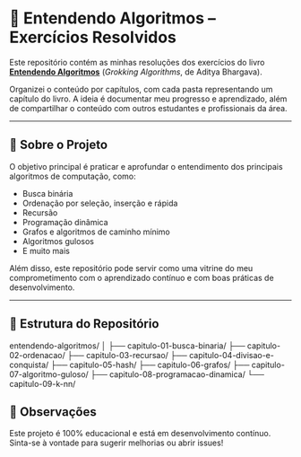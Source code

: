# 📘 Entendendo Algoritmos – Exercícios Resolvidos

Este repositório contém as minhas resoluções dos exercícios do livro **[Entendendo Algoritmos](https://www.amazon.com.br/Entendendo-Algoritmos-Aditya-Bhargava/dp/8575225634)** (*Grokking Algorithms*, de Aditya Bhargava).

Organizei o conteúdo por capítulos, com cada pasta representando um capítulo do livro. A ideia é documentar meu progresso e aprendizado, além de compartilhar o conteúdo com outros estudantes e profissionais da área.

---

## 🧠 Sobre o Projeto

O objetivo principal é praticar e aprofundar o entendimento dos principais algoritmos de computação, como:

- Busca binária
- Ordenação por seleção, inserção e rápida
- Recursão
- Programação dinâmica
- Grafos e algoritmos de caminho mínimo
- Algoritmos gulosos
- E muito mais

Além disso, este repositório pode servir como uma vitrine do meu comprometimento com o aprendizado contínuo e com boas práticas de desenvolvimento.

---

## 📁 Estrutura do Repositório

entendendo-algoritmos/
│
├── capitulo-01-busca-binaria/
├── capitulo-02-ordenacao/
├── capitulo-03-recursao/
├── capitulo-04-divisao-e-conquista/
├── capitulo-05-hash/
├── capitulo-06-grafos/
├── capitulo-07-algoritmo-guloso/
├── capitulo-08-programacao-dinamica/
└── capitulo-09-k-nn/
## 📌 Observações
Este projeto é 100% educacional e está em desenvolvimento contínuo. Sinta-se à vontade para sugerir melhorias ou abrir issues!
